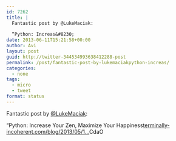```yaml
---
id: 7262
title: |
  Fantastic post by @LukeMaciak:
  
  “Python: Increas&#8230;
date: 2013-06-11T15:21:58+00:00
author: Avi
layout: post
guid: http://twitter-344534993638412288-post
permalink: /post/fantastic-post-by-lukemaciakpython-increas/
categories:
  - none
tags:
  - micro
  - tweet
format: status
---
```

Fantastic post by [@LukeMaciak](http://twitter.com/LukeMaciak):

“Python: Increase Your Zen, Maximize Your Happiness[terminally-incoherent.com/blog/2013/05/1…](http://www.terminally-incoherent.com/blog/2013/05/13/python-increase-your-zen-maximize-your-hapiness/)CdaO